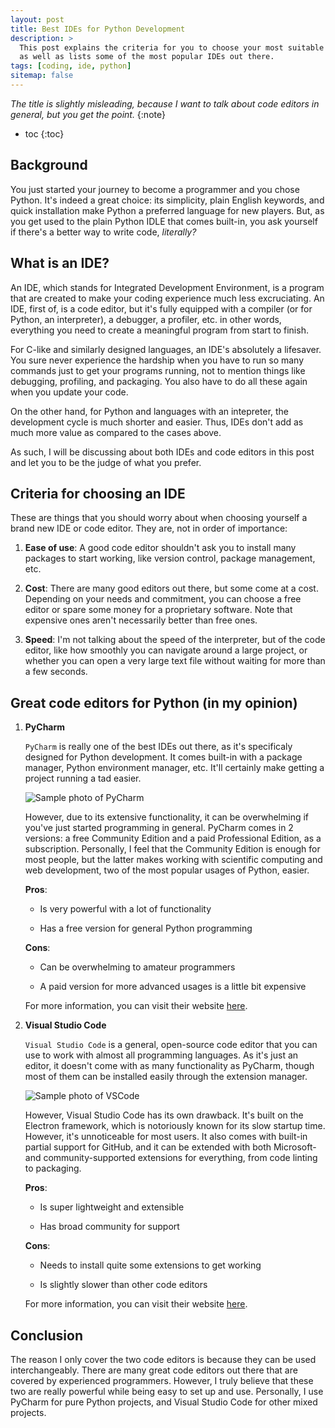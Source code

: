 ```yaml
---
layout: post
title: Best IDEs for Python Development
description: >
  This post explains the criteria for you to choose your most suitable IDE for Python Development,
  as well as lists some of the most popular IDEs out there.
tags: [coding, ide, python]
sitemap: false
---
```

_The title is slightly misleading, because I want to talk about code editors in general,_
_but you get the point._
{:note}

* toc
{:toc}

## Background

You just started your journey to become a programmer and you chose Python. It's indeed
a great choice: its simplicity, plain English keywords, and quick installation make Python
a preferred language for new players. But, as you get used to the plain Python IDLE that
comes built-in, you ask yourself if there's a better way to write code, _literally?_

## What is an IDE?

An IDE, which stands for Integrated Development Environment, is a program that are created to
make your coding experience much less excruciating. An IDE, first of, is a code editor, but it's
fully equipped with a compiler (or for Python, an interpreter), a debugger, a profiler, etc.
in other words, everything you need to create a meaningful program from start to finish.

For C-like and similarly designed languages, an IDE's absolutely a lifesaver. You sure never
experience the hardship when you have to run so many commands just to get your programs running,
not to mention things like debugging, profiling, and packaging. You also have to do all these
again when you update your code.

On the other hand, for Python and languages with an intepreter, the development cycle is much
shorter and easier. Thus, IDEs don't add as much more value as compared to the cases above.

As such, I will be discussing about both IDEs and code editors in this post and let you to be
the judge of what you prefer.

## Criteria for choosing an IDE

These are things that you should worry about when choosing yourself a brand new IDE or code editor.
They are, not in order of importance:

1. **Ease of use**: A good code editor shouldn't ask you to install many packages to start working,
like version control, package management, etc.

2. **Cost**: There are many good editors out there, but some come at a cost. Depending on your
needs and commitment, you can choose a free editor or spare some money for a proprietary software.
Note that expensive ones aren't necessarily better than free ones.

3. **Speed**: I'm not talking about the speed of the interpreter, but of the code editor, like how
smoothly you can navigate around a large project, or whether you can open a very large text file
without waiting for more than a few seconds.

## Great code editors for Python (in my opinion)

1. **PyCharm**

    `PyCharm` is really one of the best IDEs out there, as it's specificaly designed for Python
    development. It comes built-in with a package manager, Python environment manager, etc. It'll
    certainly make getting a project running a tad easier.

    ![Sample photo of PyCharm](../assets/images/pycharm-sample.png)

    However, due to its extensive functionality, it can be overwhelming if you've just started
    programming in general. PyCharm comes in 2 versions: a free Community Edition and a paid
    Professional Edition, as a subscription. Personally, I feel that the Community Edition is
    enough for most people, but the latter makes working with scientific computing and web
    development, two of the most popular usages of Python, easier.

    **Pros**:

    * Is very powerful with a lot of functionality

    * Has a free version for general Python programming

    **Cons**:

    * Can be overwhelming to amateur programmers

    * A paid version for more advanced usages is a little bit expensive

    For more information, you can visit their website [here][pycharm-link].

2. **Visual Studio Code**

    `Visual Studio Code` is a general, open-source code editor that you can use to work with almost
    all programming languages. As it's just an editor, it doesn't come with as many functionality as
    PyCharm, though most of them can be installed easily through the extension manager.

    ![Sample photo of VSCode](../assets/images/vscode-sample.png)

    However, Visual Studio Code has its own drawback. It's built on the Electron framework, which is
    notoriously known for its slow startup time. However, it's unnoticeable for most users. It also
    comes with built-in partial support for GitHub, and it can be extended with both Microsoft- and
    community-supported extensions for everything, from code linting to packaging.

    **Pros**:

    * Is super lightweight and extensible

    * Has broad community for support

    **Cons**:

    * Needs to install quite some extensions to get working

    * Is slightly slower than other code editors

    For more information, you can visit their website [here][vscode-link].

## Conclusion

The reason I only cover the two code editors is because they can be used interchangeably. There are
many great code editors out there that are covered by experienced programmers. However, I truly
believe that these two are really powerful while being easy to set up and use. Personally, I use
PyCharm for pure Python projects, and Visual Studio Code for other mixed projects.

[pycharm-link]: https://www.jetbrains.com/pycharm/
[vscode-link]: https://code.visualstudio.com
